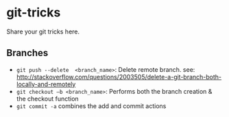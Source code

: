 # git-tricks
Share your git tricks here.


## Branches
- `git push --delete  <branch_name>`: Delete remote branch.  see: http://stackoverflow.com/questions/2003505/delete-a-git-branch-both-locally-and-remotely
- `git checkout –b <branch_name>`: Performs both the branch creation & the checkout function
- `git commit -a` combines the add and commit actions
